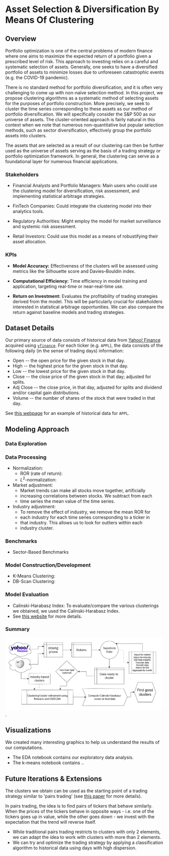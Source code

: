 # Asset Selection & Diversification By Means Of Clustering

## Overview
Portfolio optimization is one of the central problems of modern finance where one aims to maximize the expected return of a portfolio
given a prescribed level of risk. This approach to investing relies on a careful and systematic selection of assets. Generally,
one seeks to have a diversified portfolio of assets to minimize losses due to unforeseen catastrophic events (e.g. the COVID-19 pandemic).

There is no standard method for portfolio diversification, and it is often very challenging to come up with non-naïve selection method.
In this project, we propose clustering algorithms as a systematic method of selecting assets for the purposes of portfolio construction.
More precisely, we seek to cluster the time series corresponding to these assets as our method of portfolio diversification. We will
specifically consider the S&P 500 as our universe of assets. The cluster-oriented approach is fairly natural in this context when we
note that numerous non-quantitative but popular selection methods, such as sector diversification, effectively group the portfolio
assets into clusters.

The assets that are selected as a result of our clustering can then be further used as the universe of assets serving as the basis
of a trading strategy or portfolio optimization framework. In general, the clustering can serve as a foundational layer
for numerous financial applications.  

### Stakeholders

- Financial Analysts and Portfolio Managers: Main users who could use
the clustering model for diversification, risk assessment, and
implementing statistical arbitrage strategies.
  
- FinTech Companies: Could integrate the clustering model into their
analytics tools.
  
- Regulatory Authorities: Might employ the model for market
surveillance and systemic risk assessment.

- Retail Investors: Could use this model as a means of robustifying their asset allocation.

### KPIs

- **Model Accuracy:** Effectiveness of the clusters will be assessed using
metrics like the Silhouette score and Davies–Bouldin index.
  
- **Computational Efficiency:** Time efficiency in model training and
application, targeting real-time or near-real-time use.
  
- **Return on Investment:** Evaluates the profitability of trading
strategies derived from the model. This will be particularly crucial
for stakeholders interested in statistical arbitrage opportunities. We
can also compare the return against baseline models and trading
strategies.

## Dataset Details
Our primary source of data consists of historical data from [Yahoo! Finance](https://finance.yahoo.com/) acquired using [`yfinance`](https://github.com/ranaroussi/yfinance). For each ticker (e.g. `APPL`), the data consists of the following daily (in the sense of trading days) information:
* Open -- the open price for the given stock in that day.
* High -- the highest price for the given stock in that day.
* Low -- the lowest price for the given stock in that day.
* Close -- the close price of the given stock in that day; adjusted for splits.
* Adj Close -- the close price, in that day, adjusted for splits and dividend and/or capital gain distributions.
* Volume -- the number of shares of the stock that were traded in that day.

See [this webpage](https://finance.yahoo.com/quote/AAPL/history?p=APPL) for an example of historical data for `APPL`.

## Modeling Approach
### Data Exploration

### Data Processing
* Normalization:
    * ROR (rate of return):
    * $L^2$-normalization:
* Market adjustment:
    * Market trends can make all stocks move together, artificially
    * increasing correlations between stocks. We subtract from each 
    * time series the mean value of the time series.
* Industry adjustment:
    * To remove the effect of industry, we remove the mean ROR for
    * each industry for each time series corresponding to a ticker in
    * that industry. This allows us to look for outliers within each
    * industry cluster.


### Benchmarks
* Sector-Based Benchmarks

### Model Construction/Development
* K-Means Clustering: 
* DB-Scan Clustering:

### Model Evaluation

* Calinski-Harabasz Index: To evaluate/compare the various clusterings we obtained, we used the Calinski-Harabasz Index.
* See [this website](https://scikit-learn.org/stable/modules/generated/sklearn.metrics.calinski_harabasz_score.html) for more details.


### Summary

![Summary](/Images/pipeline.png "Summary").

## Visualizations

We created many interesting graphics to help us understand the results of our computations.
* The EDA notebook contains our exploratory data analysis.
* The k-means notebook contains .. 

## Future Iterations & Extensions

The clusters we obtain can be used as the starting point of 
a trading strategy similar to 'pairs trading' 
(see [this paper](http://stat.wharton.upenn.edu/~steele/Courses/434/434Context/PairsTrading/PairsTradingQFin05.pdf) for more details).

In pairs trading, the idea is to find pairs of tickers that behave similarly.
When the prices of the tickers behave in opposite ways - i.e. one of the tickers goes up in value,
while the other goes down - we invest with the expectation that the trend will reverse itself.

* While traditional pairs trading restricts to clusters with only 2 elements, we can adapt the idea to work with clusters with more than 2 elements.
* We can try and optimize the trading strategy by applying a classification algorithm to historical data using days with high dispersion.

